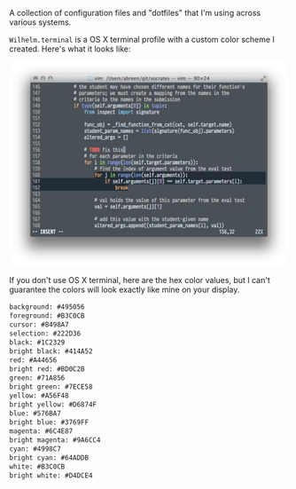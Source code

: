 A collection of configuration files and "dotfiles" that I'm using
across various systems.

`Wilhelm.terminal` is a OS X terminal profile with a custom color
scheme I created. Here's what it looks like:

![Wilhelm color scheme](https://raw.githubusercontent.com/abreen/dotfiles/master/wilhelm.png)

If you don't use OS X terminal, here are the hex color values, but
I can't guarantee the colors will look exactly like mine on your
display.

    background: #495056
    foreground: #B3C0CB
    cursor: #8498A7
    selection: #222D36
    black: #1C2329
    bright black: #414A52
    red: #A44656
    bright red: #BD0C2B
    green: #71A856
    bright green: #7ECE58
    yellow: #A56F48
    bright yellow: #D6874F
    blue: #576BA7
    bright blue: #3769FF
    magenta: #6C4E87
    bright magenta: #9A6CC4
    cyan: #4998C7
    bright cyan: #64ADDB
    white: #B3C0CB
    bright white: #D4DCE4

